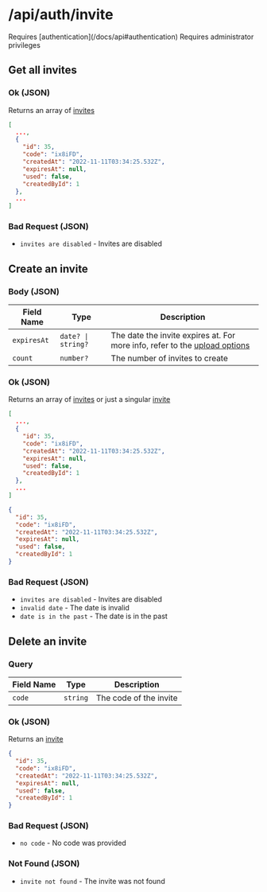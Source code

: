 # /api/auth/invite

<Alert type="info">
  Requires [authentication](/docs/api#authentication)
</Alert>

<Alert type="info">
  Requires administrator privileges
</Alert>

## <APIBadge type="GET" /> Get all invites

### <APIBadge type="200" /> Ok (JSON)

Returns an array of [invites](/docs/api/models/invite)

```json
[
  ...,
  {
    "id": 35,
    "code": "ix8iFD",
    "createdAt": "2022-11-11T03:34:25.532Z",
    "expiresAt": null,
    "used": false,
    "createdById": 1
  },
  ...
]
```

### <APIBadge type="400" /> Bad Request (JSON)

- `invites are disabled` - Invites are disabled

## <APIBadge type="POST" /> Create an invite

### Body (JSON)

| Field Name  | Type              | Description                                                                                                                |
| ----------- | ----------------- | -------------------------------------------------------------------------------------------------------------------------- |
| `expiresAt` | `date? \| string?` | The date the invite expires at. For more info, refer to the [upload options](/docs/guides/upload-options#image-expiration) |
| `count`     | `number?`         | The number of invites to create                                                                                            |

### <APIBadge type="200" /> Ok (JSON)

Returns an array of [invites](/docs/api/models/invite) or just a singular [invite](/docs/api/models/invite)

```json
[
  ...,
  {
    "id": 35,
    "code": "ix8iFD",
    "createdAt": "2022-11-11T03:34:25.532Z",
    "expiresAt": null,
    "used": false,
    "createdById": 1
  },
  ...
]
```

```json
{
  "id": 35,
  "code": "ix8iFD",
  "createdAt": "2022-11-11T03:34:25.532Z",
  "expiresAt": null,
  "used": false,
  "createdById": 1
}
```

### <APIBadge type="400" /> Bad Request (JSON)

- `invites are disabled` - Invites are disabled
- `invalid date` - The date is invalid
- `date is in the past` - The date is in the past

## <APIBadge type="DELETE" /> Delete an invite

### Query

| Field Name | Type     | Description            |
| ---------- | -------- | ---------------------- |
| `code`     | `string` | The code of the invite |

### <APIBadge type="200" /> Ok (JSON)

Returns an [invite](/docs/api/models/invite)

```json
{
  "id": 35,
  "code": "ix8iFD",
  "createdAt": "2022-11-11T03:34:25.532Z",
  "expiresAt": null,
  "used": false,
  "createdById": 1
}
```

### <APIBadge type="400" /> Bad Request (JSON)

- `no code` - No code was provided

### <APIBadge type="404" /> Not Found (JSON)

- `invite not found` - The invite was not found
